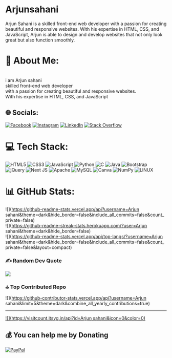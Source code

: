 # Arjunsahani
Arjun Sahani is a skilled front-end web developer with a passion for creating beautiful and responsive websites. With his expertise in HTML, CSS, and JavaScript, Arjun is able to design and develop websites that not only look great but also function smoothly.
# 💫 About Me:
<br> i  am Arjun sahani <br>skilled front-end web developer <br>with a passion for creating beautiful and responsive websites. <br>With his expertise in HTML, CSS, and JavaScript


## 🌐 Socials:
[![Facebook](https://img.shields.io/badge/Facebook-%231877F2.svg?logo=Facebook&logoColor=white)](https://facebook.com/arjun.rack.9) [![Instagram](https://img.shields.io/badge/Instagram-%23E4405F.svg?logo=Instagram&logoColor=white)](https://instagram.com/rdx____arjun_____) [![LinkedIn](https://img.shields.io/badge/LinkedIn-%230077B5.svg?logo=linkedin&logoColor=white)](https://linkedin.com/in/arjun-sahani-) [![Stack Overflow](https://img.shields.io/badge/-Stackoverflow-FE7A16?logo=stack-overflow&logoColor=white)](https://stackoverflow.com/users/arjun-sahani) 

# 💻 Tech Stack:
![HTML5](https://img.shields.io/badge/html5-%23E34F26.svg?style=for-the-badge&logo=html5&logoColor=white) ![CSS3](https://img.shields.io/badge/css3-%231572B6.svg?style=for-the-badge&logo=css3&logoColor=white) ![JavaScript](https://img.shields.io/badge/javascript-%23323330.svg?style=for-the-badge&logo=javascript&logoColor=%23F7DF1E) ![Python](https://img.shields.io/badge/python-3670A0?style=for-the-badge&logo=python&logoColor=ffdd54) ![C](https://img.shields.io/badge/c-%2300599C.svg?style=for-the-badge&logo=c&logoColor=white) ![Java](https://img.shields.io/badge/java-%23ED8B00.svg?style=for-the-badge&logo=java&logoColor=white) ![Bootstrap](https://img.shields.io/badge/bootstrap-%23563D7C.svg?style=for-the-badge&logo=bootstrap&logoColor=white) ![jQuery](https://img.shields.io/badge/jquery-%230769AD.svg?style=for-the-badge&logo=jquery&logoColor=white) ![Next JS](https://img.shields.io/badge/Next-black?style=for-the-badge&logo=next.js&logoColor=white) ![Apache](https://img.shields.io/badge/apache-%23D42029.svg?style=for-the-badge&logo=apache&logoColor=white) ![MySQL](https://img.shields.io/badge/mysql-%2300f.svg?style=for-the-badge&logo=mysql&logoColor=white) ![Canva](https://img.shields.io/badge/Canva-%2300C4CC.svg?style=for-the-badge&logo=Canva&logoColor=white) ![NumPy](https://img.shields.io/badge/numpy-%23013243.svg?style=for-the-badge&logo=numpy&logoColor=white) ![LINUX](https://img.shields.io/badge/Linux-FCC624?style=for-the-badge&logo=linux&logoColor=black)
# 📊 GitHub Stats:
![](https://github-readme-stats.vercel.app/api?username=Arjun sahani&theme=dark&hide_border=false&include_all_commits=false&count_private=false)<br/>
![](https://github-readme-streak-stats.herokuapp.com/?user=Arjun sahani&theme=dark&hide_border=false)<br/>
![](https://github-readme-stats.vercel.app/api/top-langs/?username=Arjun sahani&theme=dark&hide_border=false&include_all_commits=false&count_private=false&layout=compact)

### ✍️ Random Dev Quote
![](https://quotes-github-readme.vercel.app/api?type=horizontal&theme=radical)

### 🔝 Top Contributed Repo
![](https://github-contributor-stats.vercel.app/api?username=Arjun sahani&limit=5&theme=dark&combine_all_yearly_contributions=true)


---
[![](https://visitcount.itsvg.in/api?id=Arjun sahani&icon=0&color=0)](https://visitcount.itsvg.in)

  ## 💰 You can help me by Donating
  [![PayPal](https://img.shields.io/badge/PayPal-00457C?style=for-the-badge&logo=paypal&logoColor=white)](https://paypal.me/Arjunkumar.in65@gmail.com) 

  
<!-- Proudly created with GPRM ( https://gprm.itsvg.in ) -->
